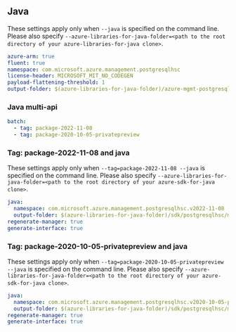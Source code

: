 ## Java

These settings apply only when `--java` is specified on the command line.
Please also specify `--azure-libraries-for-java-folder=<path to the root directory of your azure-libraries-for-java clone>`.

``` yaml $(java)
azure-arm: true
fluent: true
namespace: com.microsoft.azure.management.postgresqlhsc
license-header: MICROSOFT_MIT_NO_CODEGEN
payload-flattening-threshold: 1
output-folder: $(azure-libraries-for-java-folder)/azure-mgmt-postgresqlhsc
```

### Java multi-api

``` yaml $(java) && $(multiapi)
batch:
  - tag: package-2022-11-08
  - tag: package-2020-10-05-privatepreview
```

### Tag: package-2022-11-08 and java

These settings apply only when `--tag=package-2022-11-08 --java` is specified on the command line.
Please also specify `--azure-libraries-for-java-folder=<path to the root directory of your azure-sdk-for-java clone>`.

``` yaml $(tag) == 'package-2022-11'-08 && $(java) && $(multiapi)
java:
  namespace: com.microsoft.azure.management.postgresqlhsc.v2022-11-08
  output-folder: $(azure-libraries-for-java-folder)/sdk/postgresqlhsc/mgmt-v2022-11-08
regenerate-manager: true
generate-interface: true
```
### Tag: package-2020-10-05-privatepreview and java

These settings apply only when `--tag=package-2020-10-05-privatepreview --java` is specified on the command line.
Please also specify `--azure-libraries-for-java-folder=<path to the root directory of your azure-sdk-for-java clone>`.

``` yaml $(tag) == 'package-2020-10-05-privatepreview'-08 && $(java) && $(multiapi)
java:
  namespace: com.microsoft.azure.management.postgresqlhsc.v2020-10-05-privatepreview
  output-folder: $(azure-libraries-for-java-folder)/sdk/postgresqlhsc/mgmt-v2020-10-05-privatepreview
regenerate-manager: true
generate-interface: true
```
